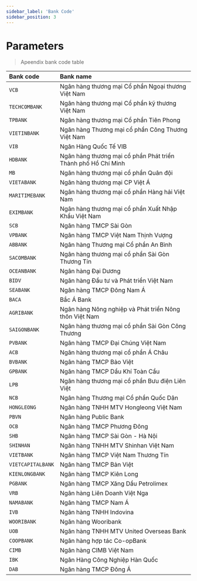 ```yaml
---
sidebar_label: 'Bank Code'
sidebar_position: 3
---
```


# Parameters
> Apeendix bank code table

| Bank code |  Bank name
| :-------- | :------- |
| `VCB` | Ngân hàng thương mại Cổ phần Ngoại thương Việt Nam | 
| `TECHCOMBANK` | Ngân hàng thương mại Cổ phần kỹ thương Việt Nam |
| `TPBANK` | Ngân hàng thương mại Cổ phần Tiên Phong |
| `VIETINBANK` | Ngân hàng Thương mại cổ phần Công Thương Việt Nam |
| `VIB` | Ngân Hàng Quốc Tế VIB|
| `HDBANK` | Ngân hàng thương mại cổ phần Phát triển Thành phố Hồ Chí Minh |
| `MB` | Ngân hàng thương mại cổ phần Quân đội |
| `VIETABANK` | Ngân hàng thương mại CP Việt Á |
| `MARITIMEBANK` | Ngân hàng thương mại cổ phần Hàng hải Việt Nam |
| `EXIMBANK` | Ngân hàng thương mại cổ phần Xuất Nhập Khẩu Việt Nam |
| `SCB` | Ngân hàng TMCP Sài Gòn |
| `VPBANK` | Ngân hàng TMCP Việt Nam Thịnh Vượng |
| `ABBANK` | Ngân hàng Thương mại Cổ phần An Bình |
| `SACOMBANK` | Ngân hàng thương mại cổ phần Sài Gòn Thương Tín|
| `OCEANBANK` | Ngân hàng Đại Dương |
| `BIDV` | Ngân hàng Đầu tư và Phát triển Việt Nam |
| `SEABANK` | Ngân hàng TMCP Đông Nam Á |
| `BACA` | Bắc Á Bank |
| `AGRIBANK` | Ngân hàng Nông nghiệp và Phát triển Nông thôn Việt Nam |
| `SAIGONBANK` | Ngân hàng thương mại cổ phần Sài Gòn Công Thương |
| `PVBANK` | Ngân hàng TMCP Đại Chúng Việt Nam |
| `ACB` | Ngân hàng thương mại cổ phần Á Châu |
| `BVBANK` | Ngân hàng TMCP Bảo Việt |
| `GPBANK` | Ngân hàng TMCP Dầu Khí Toàn Cầu |
| `LPB` | Ngân hàng thương mại cổ phần Bưu điện Liên Việt |
| `NCB` | Ngân hàng Thương mại Cổ phần Quốc Dân |
| `HONGLEONG` | Ngân hàng TNHH MTV Hongleong Việt Nam |
| `PBVN` | Ngân hàng Public Bank |
| `OCB` | Ngân hàng TMCP Phương Đông |
| `SHB` | Ngân hàng TMCP Sài Gòn - Hà Nội |
| `SHINHAN` | Ngân hàng TNHH MTV Shinhan Việt Nam |
| `VIETBANK` | Ngân hàng TMCP Việt Nam Thương Tín |
| `VIETCAPITALBANK` | Ngân hàng TMCP Bản Việt |
| `KIENLONGBANK` | Ngân hàng TMCP Kiên Long |
| `PGBANK` | Ngân hàng TMCP Xăng Dầu Petrolimex |
| `VRB` | Ngân hàng Liên Doanh Việt Nga |
| `NAMABANK` | Ngân hàng TMCP Nam Á |
| `IVB` | Ngân hàng TNHH Indovina |
| `WOORIBANK` | Ngân hàng Wooribank |
| `UOB` | Ngân hàng TNHH MTV United Overseas Bank |
| `COOPBANK` | Ngân hàng hợp tác Co-opBank |
| `CIMB` | Ngân hàng CIMB Việt Nam |
| `IBK` | Ngân Hàng Công Nghiệp Hàn Quốc |
| `DAB` | Ngân hàng TMCP Đông Á |